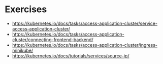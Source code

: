 # Exercises
- https://kubernetes.io/docs/tasks/access-application-cluster/service-access-application-cluster/
- https://kubernetes.io/docs/tasks/access-application-cluster/connecting-frontend-backend/
- https://kubernetes.io/docs/tasks/access-application-cluster/ingress-minikube/
- https://kubernetes.io/docs/tutorials/services/source-ip/

